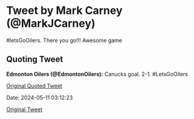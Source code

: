 # Tweet by Mark Carney (@MarkJCarney)

#letsGoOilers.   There you go!!!  Awesome game

## Quoting Tweet

**Edmonton Oilers (@EdmontonOilers):** Canucks goal. 2-1. #LetsGoOilers

[Original Quoted Tweet](https://x.com/EdmontonOilers/status/1789130918428574024)

Date: 2024-05-11 03:12:23

[Original Tweet](https://x.com/MarkJCarney/status/1789131411888160904)
